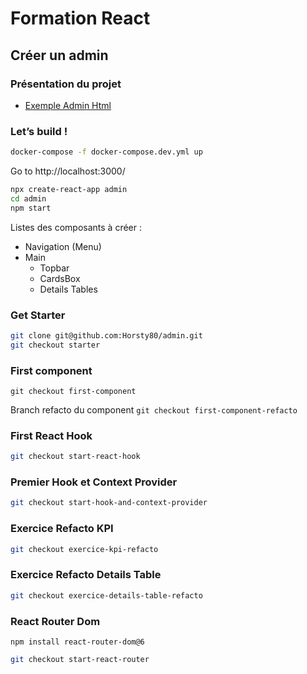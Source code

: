 # Formation React

## Créer un admin

### Présentation du projet

- [Exemple Admin Html](https://horsty80.github.io/responsive-admin-dashboard/)

### Let’s build !

```bash
docker-compose -f docker-compose.dev.yml up
```

Go to http://localhost:3000/

```bash
npx create-react-app admin
cd admin
npm start
```

Listes des composants à créer :

- Navigation (Menu)
- Main
  - Topbar
  - CardsBox
  - Details Tables

### Get Starter

```bash
git clone git@github.com:Horsty80/admin.git
git checkout starter
```

### First component

```
git checkout first-component
```

Branch refacto du component `git checkout first-component-refacto`

### First React Hook

```bash
git checkout start-react-hook
```

### Premier Hook et Context Provider

```bash
git checkout start-hook-and-context-provider
```

### Exercice Refacto KPI

```bash
git checkout exercice-kpi-refacto
```

### Exercice Refacto Details Table

```bash
git checkout exercice-details-table-refacto
```

### React Router Dom

`npm install react-router-dom@6`

```bash
git checkout start-react-router
```

